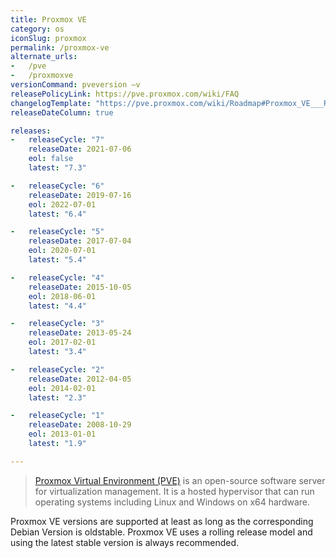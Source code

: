 ```yaml
---
title: Proxmox VE
category: os
iconSlug: proxmox
permalink: /proxmox-ve
alternate_urls:
-   /pve
-   /proxmoxve
versionCommand: pveversion –v
releasePolicyLink: https://pve.proxmox.com/wiki/FAQ
changelogTemplate: "https://pve.proxmox.com/wiki/Roadmap#Proxmox_VE___RELEASE_CYCLE__"
releaseDateColumn: true

releases:
-   releaseCycle: "7"
    releaseDate: 2021-07-06
    eol: false
    latest: "7.3"

-   releaseCycle: "6"
    releaseDate: 2019-07-16
    eol: 2022-07-01
    latest: "6.4"

-   releaseCycle: "5"
    releaseDate: 2017-07-04
    eol: 2020-07-01
    latest: "5.4"

-   releaseCycle: "4"
    releaseDate: 2015-10-05
    eol: 2018-06-01
    latest: "4.4"

-   releaseCycle: "3"
    releaseDate: 2013-05-24
    eol: 2017-02-01
    latest: "3.4"

-   releaseCycle: "2"
    releaseDate: 2012-04-05
    eol: 2014-02-01
    latest: "2.3"

-   releaseCycle: "1"
    releaseDate: 2008-10-29
    eol: 2013-01-01
    latest: "1.9"

---
```


> [Proxmox Virtual Environment (PVE)](https://www.proxmox.com/en/proxmox-ve) is an open-source
> software server for virtualization management. It is a hosted hypervisor that can run operating
> systems including Linux and Windows on x64 hardware.

Proxmox VE versions are supported at least as long as the corresponding Debian Version is oldstable.
Proxmox VE uses a rolling release model and using the latest stable version is always recommended.
